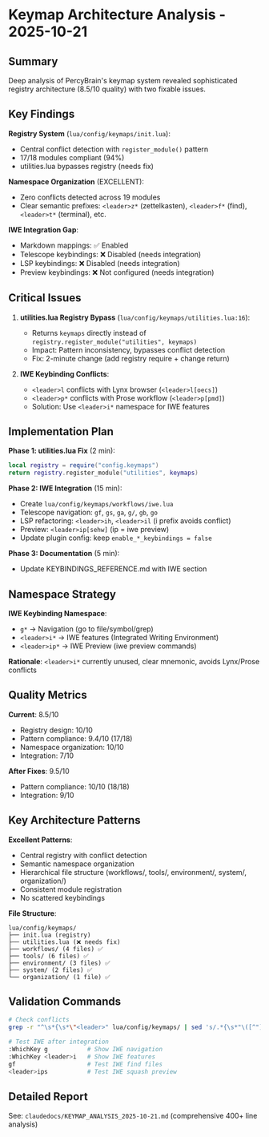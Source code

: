 # Keymap Architecture Analysis - 2025-10-21

## Summary

Deep analysis of PercyBrain's keymap system revealed sophisticated registry architecture (8.5/10 quality) with two fixable issues.

## Key Findings

**Registry System** (`lua/config/keymaps/init.lua`):

- Central conflict detection with `register_module()` pattern
- 17/18 modules compliant (94%)
- utilities.lua bypasses registry (needs fix)

**Namespace Organization** (EXCELLENT):

- Zero conflicts detected across 19 modules
- Clear semantic prefixes: `<leader>z*` (zettelkasten), `<leader>f*` (find), `<leader>t*` (terminal), etc.

**IWE Integration Gap**:

- Markdown mappings: ✅ Enabled
- Telescope keybindings: ❌ Disabled (needs integration)
- LSP keybindings: ❌ Disabled (needs integration)
- Preview keybindings: ❌ Not configured (needs integration)

## Critical Issues

1. **utilities.lua Registry Bypass** (`lua/config/keymaps/utilities.lua:16`):

   - Returns `keymaps` directly instead of `registry.register_module("utilities", keymaps)`
   - Impact: Pattern inconsistency, bypasses conflict detection
   - Fix: 2-minute change (add registry require + change return)

2. **IWE Keybinding Conflicts**:

   - `<leader>l` conflicts with Lynx browser (`<leader>l[oecs]`)
   - `<leader>p*` conflicts with Prose workflow (`<leader>p[pmd]`)
   - Solution: Use `<leader>i*` namespace for IWE features

## Implementation Plan

**Phase 1: utilities.lua Fix** (2 min):

```lua
local registry = require("config.keymaps")
return registry.register_module("utilities", keymaps)
```

**Phase 2: IWE Integration** (15 min):

- Create `lua/config/keymaps/workflows/iwe.lua`
- Telescope navigation: `gf`, `gs`, `ga`, `g/`, `gb`, `go`
- LSP refactoring: `<leader>ih`, `<leader>il` (i prefix avoids conflict)
- Preview: `<leader>ip[sehw]` (ip = iwe preview)
- Update plugin config: keep `enable_*_keybindings = false`

**Phase 3: Documentation** (5 min):

- Update KEYBINDINGS_REFERENCE.md with IWE section

## Namespace Strategy

**IWE Keybinding Namespace**:

- `g*` → Navigation (go to file/symbol/grep)
- `<leader>i*` → IWE features (Integrated Writing Environment)
- `<leader>ip*` → IWE Preview (iwe preview commands)

**Rationale**: `<leader>i*` currently unused, clear mnemonic, avoids Lynx/Prose conflicts

## Quality Metrics

**Current**: 8.5/10

- Registry design: 10/10
- Pattern compliance: 9.4/10 (17/18)
- Namespace organization: 10/10
- Integration: 7/10

**After Fixes**: 9.5/10

- Pattern compliance: 10/10 (18/18)
- Integration: 9/10

## Key Architecture Patterns

**Excellent Patterns**:

- Central registry with conflict detection
- Semantic namespace organization
- Hierarchical file structure (workflows/, tools/, environment/, system/, organization/)
- Consistent module registration
- No scattered keybindings

**File Structure**:

```
lua/config/keymaps/
├── init.lua (registry)
├── utilities.lua (❌ needs fix)
├── workflows/ (4 files) ✅
├── tools/ (6 files) ✅
├── environment/ (3 files) ✅
├── system/ (2 files) ✅
└── organization/ (1 file) ✅
```

## Validation Commands

```bash
# Check conflicts
grep -r "^\s*{\s*\"<leader>" lua/config/keymaps/ | sed 's/.*{\s*"\([^"]*\)".*/\1/' | sort | uniq -c

# Test IWE after integration
:WhichKey g           # Show IWE navigation
:WhichKey <leader>i   # Show IWE features
gf                    # Test IWE find files
<leader>ips           # Test IWE squash preview
```

## Detailed Report

See: `claudedocs/KEYMAP_ANALYSIS_2025-10-21.md` (comprehensive 400+ line analysis)
